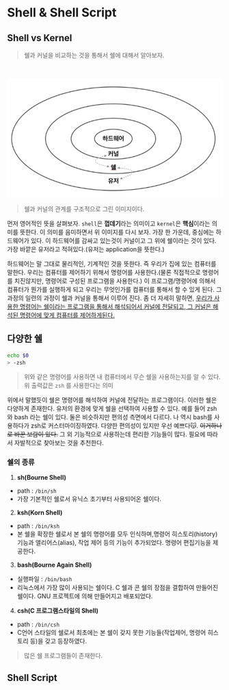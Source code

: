 # Shell & Shell Script

## Shell vs Kernel

> 쉘과 커널을 비교하는 것을 통해서 쉘에 대해서 알아보자.

<br/>

![shell](./images/shell.PNG)

> 쉘과 커널의 관계를 구조적으로 그린 이미지이다.

먼저 영어적인 뜻을 살펴보자. `shell`은 **껍데기**라는 의미이고 `kernel`은 **핵심**이라는 의미를 뜻한다. 이 의미를 음미하면서 위 이미지를 다시 보자. 가장 한 가운데, 중심에는 하드웨어가 있다. 이 하드웨어를 감싸고 있는것이 커널이고 그 위에 쉘이라는 것이 있다. 가장 바깥은 유저라고 적혀있다.(유저는 application을 뜻한다.)

하드웨어는 말 그대로 물리적인, 기계적인 것을 뜻한다. 즉 우리가 집에 있는 컴퓨터를 말한다. 우리는 컴퓨터를 제어하기 위해서 명령어를 사용한다.(물론 직접적으로 명령어를 치진않지만, 명령어로 구성된 프로그램을 사용한다.) 이 프로그램/명령어에 의해서 컴퓨터가 뭔가를 실행하게 되고 우리는 무엇인가를 컴퓨터를 통해서 할 수 있게 된다. 그 과정의 일련의 과정이 쉘과 커널을 통해서 이루어 진다. 좀 더 자세히 말하면, <u>우리가 사용한 명령어는 쉘이라는 프로그램을 통해서 해석되어서 커널에 전달되고, 그 커널은 해석된 명령어에 맞게 컴퓨터를 제어하게된다.</u>

## 다양한 쉘

```zsh
echo $0
> -zsh
```

> 위와 같은 명령어를 사용하면 내 컴퓨터에서 무슨 쉘을 사용하는지를 알 수 있다. 위 출력값은 `zsh` 를 사용한다는 의미

위에서 말했듯이 쉘은 명령어를 해석하여 커널에 전달하는 프로그램이다. 이러한 쉘은 다양하게 존재한다. 유저의 환경에 맞게 쉘을 선택하여 사용할 수 있다. 예를 들어 zsh 와 bash 라는 쉘이 있다. 둘은 비슷하지만 편의성 측면에서 다르다. 나 역시 bash를 사용하다가 zsh로 커스터마이징하였다. 다양한 편의성이 있지만 우선 예쁘다😽. ~~이거하나로 바꾼 보람이 있다.~~ 그 외 기능적으로 사용하는데 편리한 기능들이 많다. 필요에 따라서 자발적으로 찾아보는 것을 추천한다.

### 쉘의 종류

1. **sh(Bourne Shell)**

-   path : `/bin/sh`
-   가장 기본적인 쉘로서 유닉스 초기부터 사용되어온 쉘이다.

2. **ksh(Korn Shell)**

-   path : `/bin/ksh`
-   본 쉘을 확장한 쉘로서 본 쉘의 명령어를 모두 인식하며,명령어 히스토리(history) 기능과 앨리어스(alias), 작업 제어 등의 기능이 추가되었다. 명령어 편집기능을 제공한다.

3. **bash(Bourne Again Shell)**

-   실행파일 : `/bin/bash`
-   리눅스에서 가장 많이 사용되는 쉘이다. C 쉘과 콘 쉘의 장점을 결합하여 만들어진 쉘이다. GNU 프로젝트에 의해 만들어지고 배포되었다.

4. **csh(C 프로그램스타일의 Shell)**

-   path : `/bin/csh`
-   C언어 스타일의 쉘로서 최초에는 본 쉘이 갖지 못한 기능들(작업제어, 명령어 히스토리 등)을 갖고 등장하였다.

> 많은 쉘 프로그램들이 존재한다.

## Shell Script
